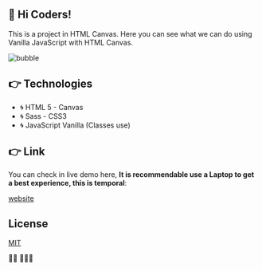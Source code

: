 ## 🙌 Hi Coders!

This is a project in HTML Canvas. Here you can see what we can do using Vanilla JavaScript with HTML Canvas.

![bubble](https://user-images.githubusercontent.com/40130036/170847747-fb3321e8-c935-4a9d-aebb-ed127ae15a09.gif)

## 👉 Technologies

- 🌀 HTML 5 - Canvas
- 🌀 Sass - CSS3
- 🌀 JavaScript Vanilla (Classes use)

## 👉 Link

You can check in live demo here,
**It is recommendable use a Laptop to get a best experience, this is temporal**:


[website]([https://carlosleoncode.github.io/bubbles_canvas/](https://carlosleoncode.github.io/projct-bubbles-canvas/))

## License
[MIT](https://choosealicense.com/licenses/mit/)

👨‍💻 🎼🎼🎼

